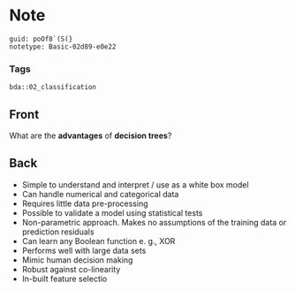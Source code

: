 # Note
```
guid: poOf8`(S(}
notetype: Basic-02d89-e0e22
```

### Tags
```
bda::02_classification
```

## Front
What are the <b>advantages</b> of <b>decision trees</b>?

## Back
<ul>
  <li>Simple to understand and interpret / use as a white box model
  <li>Can handle numerical and categorical data
  <li>Requires little data pre-processing
  <li>Possible to validate a model using statistical tests
  <li>Non-parametric approach. Makes no assumptions of the training
  data or prediction residuals
  <li>Can learn any Boolean function e. g., XOR
  <li>Performs well with large data sets
  <li>Mimic human decision making
  <li>Robust against co-linearity
  <li>In-built feature selectio
</ul>
